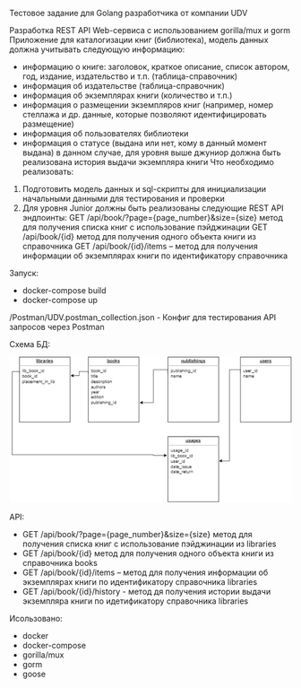 Тестовое задание для Golang разработчика от компании UDV 

Разработка REST API Web-сервиса с использованием gorilla/mux и gorm
Приложение для каталогизации книг (библиотека), модель данных должна учитывать следующую информацию:
- информацию о книге: заголовок, краткое описание, список автором, год, издание, издательство и т.п. (таблица-справочник)
- информация об издательстве (таблица-справочник)
- информация об экземплярах книги (количество и т.п.)
- информация о размещении экземпляров книг (например, номер стеллажа и др. данные, которые позволяют идентифицировать размещение)
- информация об пользователях библиотеки
- информация о статусе (выдана или нет, кому в данный момент выдана) в данном случае, для уровня выше джуниор должна быть реализована история выдачи экземпляра книги
Что необходимо реализовать:
1.	Подготовить модель данных и sql-скрипты для инициализации начальными данными для тестирования и проверки
2.	Для уровня Junior должны быть реализованы следующие REST API эндпоинты:
      GET /api/book/?page={page_number}&size={size} метод для получения списка книг с использование пэйджинации
      GET /api/book/{id} метод для получения одного объекта книги из справочника
      GET /api/book/{id}/items – метод для получения информации об экземплярах книги по идентификатору справочника

Запуск:
- docker-compose build
- docker-compose up

/Postman/UDV.postman_collection.json - Конфиг для тестирования API запросов через Postman

Схема БД:

![img_1.png](img_1.png)

API:
- GET /api/book/?page={page_number}&size={size} метод для получения списка книг с использование пэйджинации из libraries
- GET /api/book/{id} метод для получения одного объекта книги из справочника books
- GET /api/book/{id}/items – метод для получения информации об экземплярах книги по идентификатору справочника libraries
- GET /api/book/{id}/history - метод дя получения истории выдачи экземпляра книги по идетификатору справочника libraries

Исользовано:
- docker
- docker-compose
- gorilla/mux 
- gorm
- goose
